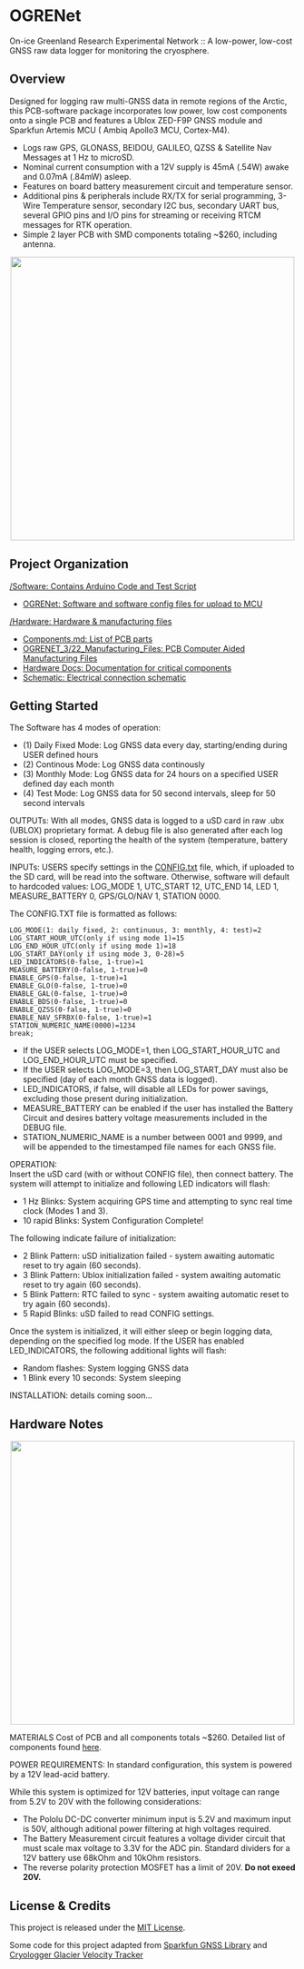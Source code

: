 # OGRENet
On-ice Greenland Research Experimental Network :: A low-power, low-cost GNSS raw data logger for monitoring the cryosphere.

## Overview
Designed for logging raw multi-GNSS data in remote regions of the Arctic, this PCB-software package incorporates low power, low cost components onto a single PCB and features a Ublox ZED-F9P GNSS module and Sparkfun Artemis MCU ( Ambiq Apollo3 MCU, Cortex-M4). 
- Logs raw GPS, GLONASS, BEIDOU, GALILEO, QZSS & Satellite Nav Messages at 1 Hz to microSD.
- Nominal current consumption with a 12V supply is 45mA (.54W) awake and 0.07mA (.84mW) asleep.
- Features on board battery measurement circuit and temperature sensor. 
- Additional pins & peripherals include RX/TX for serial programming, 3-Wire Temperature sensor, secondary I2C bus, secondary UART bus, several GPIO pins and I/O pins for streaming or receiving RTCM messages for RTK operation.  
- Simple 2 layer PCB with SMD components totaling ~$260, including antenna.

<p align="center">
<img src="https://user-images.githubusercontent.com/37055625/159164258-056cc197-e42d-48bf-8e59-d1279da0c638.png" width="500"/>
</p>

## Project Organization 
[/Software: Contains Arduino Code and Test Script](Software)
- [OGRENet: Software and software config files for upload to MCU](OGRENet) <br>


[/Hardware: Hardware & manufacturing files](Hardware)
- [Components.md: List of PCB parts](Hardware/Components.md)
- [OGRENET_3/22_Manufacturing_Files: PCB Computer Aided Manufacturing Files](Hardware/OGRENET_3/22_Manufacturing_Files.zip)
- [Hardware Docs: Documentation for critical components](Hardware/HardwareDocs)
- [Schematic: Electrical connection schematic](Hardware/GNSS_Schematic2.pdf)


## Getting Started 

The Software has 4 modes of operation: 
  - (1) Daily Fixed Mode: Log GNSS data every day, starting/ending during USER defined hours
  - (2) Continous Mode: Log GNSS data continously
  - (3) Monthly Mode: Log GNSS data for 24 hours on a specified USER defined day each month
  - (4) Test Mode: Log GNSS data for 50 second intervals, sleep for 50 second intervals
  
OUTPUTs: With all modes, GNSS data is logged to a uSD card in raw .ubx (UBLOX) proprietary format. A debug file is also generated after each log session is closed, reporting the health of the system (temperature, battery health, logging errors, etc.).
  
INPUTs: USERS specify settings in the [CONFIG.txt](OGRENet/CONFIG) file, which, if uploaded to the SD card, will be read into the software. 
Otherwise, software will default to hardcoded values: LOG_MODE 1, UTC_START 12, UTC_END 14, LED 1, MEASURE_BATTERY 0, GPS/GLO/NAV 1, STATION 0000.

The CONFIG.TXT file is formatted as follows: 

```
LOG_MODE(1: daily fixed, 2: continuous, 3: monthly, 4: test)=2
LOG_START_HOUR_UTC(only if using mode 1)=15
LOG_END_HOUR_UTC(only if using mode 1)=18
LOG_START_DAY(only if using mode 3, 0-28)=5
LED_INDICATORS(0-false, 1-true)=1
MEASURE_BATTERY(0-false, 1-true)=0
ENABLE_GPS(0-false, 1-true)=1
ENABLE_GLO(0-false, 1-true)=0
ENABLE_GAL(0-false, 1-true)=0
ENABLE_BDS(0-false, 1-true)=0
ENABLE_QZSS(0-false, 1-true)=0
ENABLE_NAV_SFRBX(0-false, 1-true)=1
STATION_NUMERIC_NAME(0000)=1234
break;
```

- If the USER selects LOG_MODE=1, then LOG_START_HOUR_UTC and LOG_END_HOUR_UTC must be specified. 
- If the USER selects LOG_MODE=3, then LOG_START_DAY must also be specified (day of each month GNSS data is logged). 
- LED_INDICATORS, if false, will disable all LEDs for power savings, excluding those present during initialization. 
- MEASURE_BATTERY can be enabled if the user has installed the Battery Circuit and desires battery voltage measurements included in the DEBUG file.
- STATION_NUMERIC_NAME is a number between 0001 and 9999, and will be appended to the timestamped file names for each GNSS file. 

OPERATION:  
Insert the uSD card (with or without CONFIG file), then connect battery. The system will attempt to initialize and following LED indicators will flash: 
  - 1 Hz Blinks: System acquiring GPS time and attempting to sync real time clock (Modes 1 and 3).
  - 10 rapid Blinks: System Configuration Complete!
  
 The following indicate failure of initialization: 
  - 2 Blink Pattern: uSD initialization failed - system awaiting automatic reset to try again (60 seconds).
  - 3 Blink Pattern: Ublox initialization failed - system awaiting automatic reset to try again (60 seconds).
  - 5 Blink Pattern: RTC failed to sync - system awaiting automatic reset to try again (60 seconds). 
  - 5 Rapid Blinks: uSD failed to read CONFIG settings. 

Once the system is initialized, it will either sleep or begin logging data, depending on the specified log mode. 
If the USER has enabled LED_INDICATORS, the following additional lights will flash: 
  - Random flashes: System logging GNSS data
  - 1 Blink every 10 seconds: System sleeping

INSTALLATION:
details coming soon...

## Hardware Notes
<p align="center">
<img src="https://user-images.githubusercontent.com/37055625/159168297-7e0709cb-d71b-4a1e-9d3b-56ec911e481a.png" width="500"/>
</p>

MATERIALS
Cost of PCB and all components totals ~$260. Detailed list of components found [here](Hardware/Components.md). <br>

POWER REQUIREMENTS: 
In standard configuration, this system is powered by a 12V lead-acid battery. 
  
While this system is optimized for 12V batteries, input voltage can range from 5.2V to 20V with the following considerations:  
  - The Pololu DC-DC converter minimum input is 5.2V and maximum input is 50V, although aditional power filtering at high voltages required. 
  - The Battery Measurement circuit features a voltage divider circuit that must scale max voltage to 3.3V for the ADC pin. Standard dividers for a 12V battery use 68kOhm and 10kOhm resistors. 
  - The reverse polarity protection MOSFET has a limit of 20V. **Do not exeed 20V.**

## License & Credits
This project is released under the [MIT License](http://opensource.org/licenses/MIT).

Some code for this project adapted from [Sparkfun GNSS Library](https://github.com/sparkfun/SparkFun_u-blox_GNSS_Arduino_Library) and 
[Cryologger Glacier Velocity Tracker](https://github.com/adamgarbo/Cryologger_Glacier_Velocity_Tracker)
